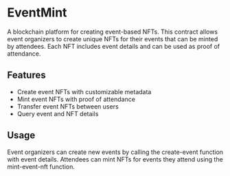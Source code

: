 # EventMint

A blockchain platform for creating event-based NFTs. This contract allows event organizers to create unique NFTs for their events that can be minted by attendees. Each NFT includes event details and can be used as proof of attendance.

## Features
- Create event NFTs with customizable metadata
- Mint event NFTs with proof of attendance
- Transfer event NFTs between users 
- Query event and NFT details

## Usage
Event organizers can create new events by calling the create-event function with event details. Attendees can mint NFTs for events they attend using the mint-event-nft function.